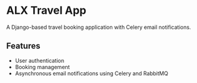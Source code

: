 # ALX Travel App

A Django-based travel booking application with Celery email notifications.

## Features
- User authentication
- Booking management
- Asynchronous email notifications using Celery and RabbitMQ